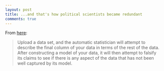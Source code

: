 ```yaml
---
layout: post
title: ...and that's how political scientists became redundant
comments: true
---
```


From [here](http://www.automaticstatistician.com):

> Upload a data set, and the automatic statistician will attempt to describe the final column of your data in terms of the rest of the data. After constructing a model of your data, it will then attempt to falsify its claims to see if there is any aspect of the data that has not been well captured by its model.